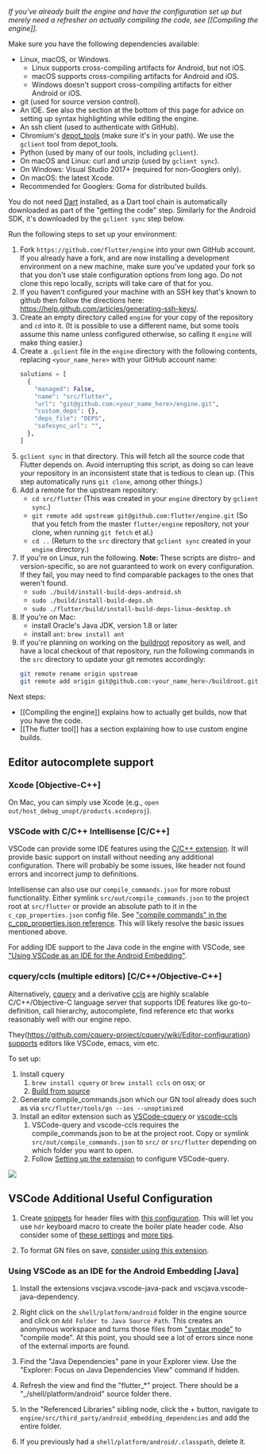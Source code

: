 _If you've already built the engine and have the configuration set up but merely need a refresher on
actually compiling the code, see [[Compiling the engine]]._

Make sure you have the following dependencies available:

 * Linux, macOS, or Windows.
     * Linux supports cross-compiling artifacts for Android, but not iOS.
     * macOS supports cross-compiling artifacts for Android and iOS.
     * Windows doesn't support cross-compiling artifacts for either Android or iOS.
 * git (used for source version control).
 * An IDE. See also the section at the bottom of this page for advice on setting up syntax highlighting while editing the engine.
 * An ssh client (used to authenticate with GitHub).
 * Chromium's
   [depot_tools](http://commondatastorage.googleapis.com/chrome-infra-docs/flat/depot_tools/docs/html/depot_tools_tutorial.html#_setting_up)
   (make sure it's in your path). We use the `gclient` tool from depot_tools.
 * Python (used by many of our tools, including `gclient`).
 * On macOS and Linux: curl and unzip (used by `gclient sync`).
 * On Windows: Visual Studio 2017+ (required for non-Googlers only).
 * On macOS: the latest Xcode.
 * Recommended for Googlers: Goma for distributed builds.

You do not need [Dart](https://www.dartlang.org/downloads/linux.html) installed,
as a Dart tool chain is automatically downloaded as part of the "getting the code"
step. Similarly for the Android SDK, it's downloaded by the `gclient sync` step below.

Run the following steps to set up your environment:

1. Fork `https://github.com/flutter/engine` into your own GitHub account. If
   you already have a fork, and are now installing a development environment on
   a new machine, make sure you've updated your fork so that you don't use stale
   configuration options from long ago. Do not clone this repo locally, scripts
   will take care of that for you.
1. If you haven't configured your machine with an SSH key that's known to github then
   follow the directions here: https://help.github.com/articles/generating-ssh-keys/.
1. Create an empty directory called `engine` for your copy of the repository and
   `cd` into it. (It is possible to use a different name, but some tools assume this
   name unless configured otherwise, so calling it `engine` will make thing easier.)
1. Create a `.gclient` file in the `engine` directory with the
   following contents, replacing `<your_name_here>` with your GitHub
   account name:
   ```python
   solutions = [
     {
       "managed": False,
       "name": "src/flutter",
       "url": "git@github.com:<your_name_here>/engine.git",
       "custom_deps": {},
       "deps_file": "DEPS",
       "safesync_url": "",
     },
   ]
   ```
1. `gclient sync` in that directory. This will fetch all the source code
   that Flutter depends on. Avoid interrupting this script, as doing so
   can leave your
   repository in an inconsistent state that is tedious to clean up.
   (This step automatically runs `git clone`, among other things.)
1. Add a remote for the upstream repository:
   - `cd src/flutter` (This was created in your `engine` directory
   by `gclient sync`.)
   - `git remote add upstream git@github.com:flutter/engine.git` (So
   that you fetch from the master `flutter/engine` repository, not
   your clone, when running `git fetch` et al.)
   - `cd ..` (Return to the `src` directory that `gclient sync` created
   in your `engine` directory.)
1. If you're on Linux, run the following. **Note:** These scripts are
    distro- and version-specific, so are not guaranteed to work on
    every configuration. If they fail, you may need to find comparable
    packages to the ones that weren't found.
    - `sudo ./build/install-build-deps-android.sh`
    - `sudo ./build/install-build-deps.sh`
    - `sudo ./flutter/build/install-build-deps-linux-desktop.sh`
1. If you're on Mac:
    - install Oracle's Java JDK, version 1.8 or later
    - install `ant`: `brew install ant`
1. If you're planning on working on the
    [buildroot](https://github.com/flutter/buildroot) repository as
    well, and have a local checkout of that repository, run the
    following commands in the `src` directory to update your git
    remotes accordingly:
    ```bash
    git remote rename origin upstream
    git remote add origin git@github.com:<your_name_here>/buildroot.git
    ```

Next steps:

 * [[Compiling the engine]] explains how to actually get builds, now that you have the code.
 * [[The flutter tool]] has a section explaining how to use custom engine builds.

## Editor autocomplete support

### Xcode [Objective-C++]

On Mac, you can simply use Xcode (e.g., `open out/host_debug_unopt/products.xcodeproj`).

### VSCode with C/C++ Intellisense [C/C++]

VSCode can provide some IDE features using the [C/C++ extension](https://marketplace.visualstudio.com/items?itemName=ms-vscode.cpptools). It will provide basic support on install without needing any additional configuration. There will probably be some issues, like header not found errors and incorrect jump to definitions.

Intellisense can also use our `compile_commands.json` for more robust functionality. Either symlink `src/out/compile_commands.json` to the project root at `src/flutter` or provide an absolute path to it in the `c_cpp_properties.json` config file. See ["compile commands" in the c_cpp_properties.json reference](https://code.visualstudio.com/docs/cpp/c-cpp-properties-schema-reference). This will likely resolve the basic issues mentioned above.

For adding IDE support to the Java code in the engine with VSCode, see ["Using VSCode as an IDE for the Android Embedding"](https://github.com/flutter/flutter/wiki/Setting-up-the-Engine-development-environment#using-vscode-as-an-ide-for-the-android-embedding).

### cquery/ccls (multiple editors) [C/C++/Objective-C++]

Alternatively, [cquery](https://github.com/cquery-project/cquery) and a derivative [ccls](https://github.com/MaskRay/ccls) are highly scalable C/C++/Objective-C language server that supports IDE features like go-to-definition, call hierarchy, autocomplete, find reference etc that works reasonably well with our engine repo. 

They(https://github.com/cquery-project/cquery/wiki/Editor-configuration) [supports](https://github.com/MaskRay/ccls/wiki/Editor-Configuration) editors like VSCode, emacs, vim etc. 

To set up:
1. Install cquery
    1. `brew install cquery` or `brew install ccls` on osx; or
    1. [Build from source](https://github.com/cquery-project/cquery/wiki/Getting-started)
1. Generate compile_commands.json which our GN tool already does such as via `src/flutter/tools/gn --ios --unoptimized` 
1. Install an editor extension such as [VSCode-cquery](https://marketplace.visualstudio.com/items?itemName=cquery-project.cquery) or [vscode-ccls](https://marketplace.visualstudio.com/items?itemName=ccls-project.ccls)
    1. VSCode-query and vscode-ccls requires the compile_commands.json to be at the project root. Copy or symlink `src/out/compile_commands.json` to `src/` or `src/flutter` depending on which folder you want to open.
    1. Follow [Setting up the extension](https://github.com/cquery-project/cquery/wiki/Visual-Studio-Code#setting-up-the-extension) to configure VSCode-query.

![](https://media.giphy.com/media/xjIrToRDVvMPvjkBcl/giphy.gif)

## VSCode Additional Useful Configuration

1. Create [snippets](https://code.visualstudio.com/docs/editor/userdefinedsnippets) for header files with [this configuration](https://github.com/chromium/chromium/blob/master/tools/vscode/settings.json5). This will let you use `hdr` keyboard macro to create the boiler plate header code. Also consider some of [these settings](https://github.com/chromium/chromium/blob/master/tools/vscode/settings.json5) and [more tips](https://chromium.googlesource.com/chromium/src/+show/lkgr/docs/vscode.md).

2. To format GN files on save, [consider using this extension](https://marketplace.visualstudio.com/items?itemName=persidskiy.vscode-gnformat).

### Using VSCode as an IDE for the Android Embedding [Java]

1. Install the extensions vscjava.vscode-java-pack and vscjava.vscode-java-dependency. 

1. Right click on the `shell/platform/android` folder in the engine source and click on `Add Folder to Java Source Path`. This creates an anonymous workspace and turns those files from ["syntax mode"](https://code.visualstudio.com/docs/java/java-project#_syntax-mode) to "compile mode". At this point, you should see a lot of errors since none of the external imports are found. 

1. Find the "Java Dependencies" pane in your Explorer view. Use the "Explorer: Focus on Java Dependencies View" command if hidden. 

1. Refresh the view and find the "flutter_*" project. There should be a "_/shell/platform/android" source folder there. 

1. In the "Referenced Libraries" sibling node, click the + button, navigate to `engine/src/third_party/android_embedding_dependencies` and add the entire folder.

1. If you previously had a `shell/platform/android/.classpath`, delete it. 
